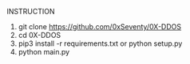 INSTRUCTION
1. git clone https://github.com/0xSeventy/0X-DDOS
2. cd 0X-DDOS
3. pip3 install -r requirements.txt or python setup.py
4. python main.py
